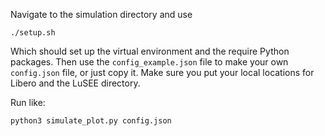 Navigate to the simulation directory and use

`./setup.sh`

Which should set up the virtual environment and the require Python packages. Then use the `config_example.json` file to make your own `config.json` file, or just copy it. Make sure you put your local locations for Libero and the LuSEE directory.

Run like:

`python3 simulate_plot.py config.json`

